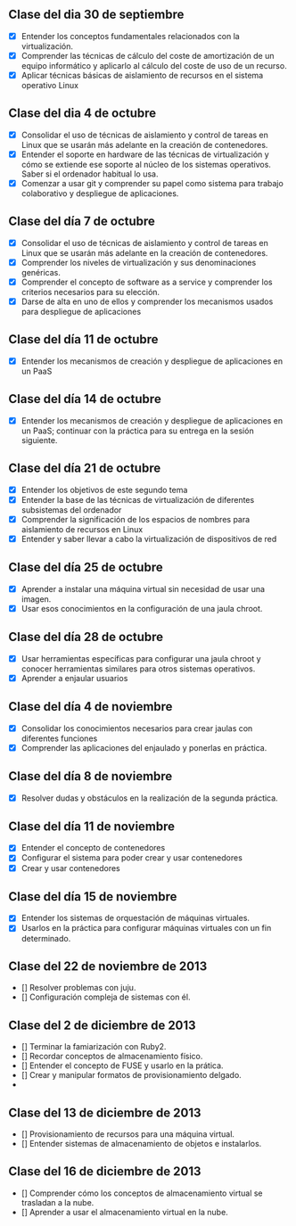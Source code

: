 Clase del dia 30 de septiembre
------------------------------

* [x] Entender los conceptos fundamentales relacionados con la virtualización.
* [x] Comprender las técnicas de cálculo del coste de amortización de un equipo informático y aplicarlo al cálculo del coste de uso de un recurso.
* [x] Aplicar técnicas básicas de aislamiento de recursos en el sistema operativo Linux

Clase del dia 4 de octubre
--------------------------


* [x] Consolidar el uso de técnicas de aislamiento y control de tareas en Linux que se usarán más adelante en la creación de contenedores.
* [x] Entender el soporte en hardware de las técnicas de virtualización y cómo se extiende ese soporte al núcleo de los sistemas operativos. Saber si el ordenador habitual lo usa.
* [x] Comenzar a usar git y comprender su papel como sistema para trabajo colaborativo y despliegue de aplicaciones.

Clase del día 7 de octubre
--------------------------


* [x] Consolidar el uso de técnicas de aislamiento y control de tareas en Linux que se usarán más adelante en la creación de contenedores.
* [x] Comprender los niveles de virtualización y sus denominaciones genéricas.
* [x] Comprender el concepto de software as a service y comprender los criterios necesarios para su elección.
* [x] Darse de alta en uno de ellos y comprender los mecanismos usados para despliegue de aplicaciones

Clase del día 11 de octubre
---------------------------

* [x] Entender los mecanismos de creación y despliegue de aplicaciones en un PaaS

Clase del día 14 de octubre
---------------------------

* [x] Entender los mecanismos de creación y despliegue de aplicaciones en un PaaS; continuar con la práctica para su entrega en la sesión siguiente. 

Clase del día 21 de octubre
---------------------------

* [x] Entender los objetivos de este segundo tema
* [x] Entender la base de las técnicas de virtualización de diferentes subsistemas del ordenador
* [x] Comprender la significación de los espacios de nombres para aislamiento de recursos en Linux
* [x] Entender y saber llevar a cabo la virtualización de dispositivos de red

Clase del día 25 de octubre
---------------------------

* [x] Aprender a instalar una máquina virtual sin necesidad de usar una imagen.
* [x] Usar esos conocimientos en la configuración de una jaula chroot.

Clase del día 28 de octubre
---------------------------

* [x] Usar herramientas específicas para configurar una jaula chroot y conocer herramientas similares para otros sistemas operativos.
* [x] Aprender a enjaular usuarios

Clase del día 4 de noviembre
----------------------------

* [x] Consolidar los conocimientos necesarios para crear jaulas con diferentes funciones
* [x] Comprender las aplicaciones del enjaulado y ponerlas en práctica.

Clase del día 8 de noviembre
----------------------------

* [x] Resolver dudas y obstáculos en la realización de la segunda práctica.

Clase del día 11 de noviembre
-----------------------------

* [x] Entender el concepto de contenedores
* [x] Configurar el sistema para poder crear y usar contenedores
* [x] Crear y usar contenedores

Clase del día 15 de noviembre
-----------------------------

* [x] Entender los sistemas de orquestación de máquinas virtuales.
* [x] Usarlos en la práctica para configurar máquinas virtuales con un fin determinado.

Clase del 22 de noviembre de 2013
---------------------------------

* [] Resolver problemas con juju.
* [] Configuración compleja de sistemas con él.

Clase del 2 de diciembre de 2013
--------------------------------

* [] Terminar la famiarización con Ruby2.
* [] Recordar conceptos de almacenamiento físico.
* [] Entender el concepto de FUSE y usarlo en la prática.
* [] Crear y manipular formatos de provisionamiento delgado.
* 

Clase del 13 de diciembre de 2013
---------------------------------

* [] Provisionamiento de recursos para una máquina virtual.
* [] Entender sistemas de almacenamiento de objetos e instalarlos.

Clase del 16 de diciembre de 2013
---------------------------------

* [] Comprender cómo los conceptos de almacenamiento virtual se trasladan a la nube.
* [] Aprender a usar el almacenamiento virtual en la nube.
